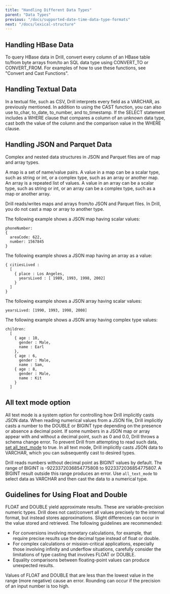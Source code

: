 ```yaml
---
title: "Handling Different Data Types"
parent: "Data Types"
previous: "/docs/supported-date-time-data-type-formats"
next: "/docs/lexical-structure"
---
```

## Handling HBase Data
To query HBase data in Drill, convert every column of an HBase table to/from byte arrays from/to an SQL data type using CONVERT_TO or CONVERT_FROM. For examples of how to use these functions, see "Convert and Cast Functions".

## Handling Textual Data
In a textual file, such as CSV, Drill interprets every field as a VARCHAR, as previously mentioned. In addition to using the CAST function, you can also use to_char, to_date, to_number, and to_timestamp. If the SELECT statement includes a WHERE clause that compares a column of an unknown data type, cast both the value of the column and the comparison value in the WHERE clause.

## Handling JSON and Parquet Data
Complex and nested data structures in JSON and Parquet files are of map and array types.

A map is a set of name/value pairs. A value in a map can be a scalar type, such as string or int, or a complex type, such as an array or another map.
An array is a repeated list of values. A value in an array can be a scalar type, such as string or int, or an array can be a complex type, such as a map or another array.

Drill reads/writes maps and arrays from/to JSON and Parquet files. In Drill, you do not cast a map or array to another type.

The following example shows a JSON map having scalar values:

    phoneNumber: 
    { 
      areaCode: 622, 
      number: 1567845
    }

The following example shows a JSON map having an array as a value:

    { citiesLived : 
      [ 
        { place : Los Angeles,       
          yearsLived : [ 1989, 1993, 1998, 2002]     
        } 
      ] 
    }

The following example shows a JSON array having scalar values:

    yearsLived: [1990, 1993, 1998, 2008]

The following example shows a JSON array having complex type values:

    children: 
      [ 
        { age : 10,
          gender : Male,
          name : Earl
        },
        { age : 6,
          gender : Male,
          name : Sam,
        { age : 8,
          gender : Male,
          name : Kit
        }
      ]
  

## All text mode option
All text mode is a system option for controlling how Drill implicitly casts JSON data. When reading numerical values from a JSON file, Drill implicitly casts a number to the DOUBLE or BIGINT type depending on the presence or absence a decimal point. If some numbers in a JSON map or array appear with and without a decimal point, such as 0 and 0.0, Drill throws a schema change error. To prevent Drill from attempting to read such data, [set all_text_mode](/docs/json-data-model#handling-type-differences) to true. In all text mode, Drill implicitly casts JSON data to VARCHAR, which you can subsequently cast to desired types.

Drill reads numbers without decimal point as BIGINT values by default. The range of BIGINT is -9223372036854775808 to 9223372036854775807. A BIGINT result outside this range produces an error. Use `all_text_mode` to select data as VARCHAR and then cast the data to a numerical type.

## Guidelines for Using Float and Double

FLOAT and DOUBLE yield approximate results. These are variable-precision numeric types. Drill does not cast/convert all values precisely to the internal format, but instead stores approximations. Slight differences can occur in the value stored and retrieved. The following guidelines are recommended:

* For conversions involving monetary calculations, for example, that require precise results use the decimal type instead of float or double.
* For complex calculations or mission-critical applications, especially those involving infinity and underflow situations, carefully consider the limitations of type casting that involves FLOAT or DOUBLE.
* Equality comparisons between floating-point values can produce unexpected results.

Values of FLOAT and DOUBLE that are less than the lowest value in the range (more negative) cause an error. Rounding can occur if the precision of an input number is too high. 